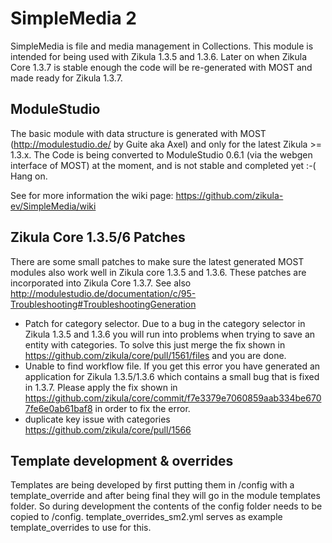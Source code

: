 SimpleMedia 2
=============
SimpleMedia is file and media management in Collections.
This module is intended for being used with Zikula 1.3.5 and 1.3.6. Later on when Zikula Core 1.3.7 is stable enough the code will be re-generated with MOST and made ready for Zikula 1.3.7.

ModuleStudio
------------
The basic module with data structure is generated with MOST (http://modulestudio.de/ by Guite aka Axel) and only for the latest Zikula >= 1.3.x.
The Code is being converted to ModuleStudio 0.6.1 (via the webgen interface of MOST) at the moment, and is not stable and completed yet :-( Hang on.

See for more information the wiki page: https://github.com/zikula-ev/SimpleMedia/wiki

Zikula Core 1.3.5/6 Patches
---------------------------
There are some small patches to make sure the latest generated MOST modules also work well in Zikula core 1.3.5 and 1.3.6. These patches
are incorporated into Zikula Core 1.3.7. See also http://modulestudio.de/documentation/c/95-Troubleshooting#TroubleshootingGeneration
* Patch for category selector. Due to a bug in the category selector in Zikula 1.3.5 and 1.3.6 you will run into problems when trying to save an entity with categories. To solve this just merge the fix shown in https://github.com/zikula/core/pull/1561/files and you are done.
* Unable to find workflow file. If you get this error you have generated an application for Zikula 1.3.5/1.3.6 which contains a small bug that is fixed in 1.3.7. Please apply the fix shown in https://github.com/zikula/core/commit/f7e3379e7060859aab334be6707fe6e0ab61baf8 in order to fix the error.
* duplicate key issue with categories https://github.com/zikula/core/pull/1566

Template development & overrides
--------------------------------

Templates are being developed by first putting them in /config with a template_override and after being final they will 
go in the module templates folder. So during development the contents of the config folder needs to be copied to /config.
template_overrides_sm2.yml serves as example template_overrides to use for this.
